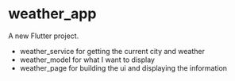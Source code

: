 # weather_app

A new Flutter project.

- weather_service for getting the current city and weather
- weather_model for what I want to display
- weather_page for building the ui and displaying the information
